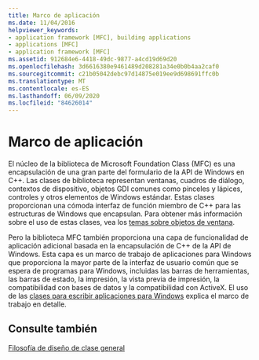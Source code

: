 ```yaml
---
title: Marco de aplicación
ms.date: 11/04/2016
helpviewer_keywords:
- application framework [MFC], building applications
- applications [MFC]
- application framework [MFC]
ms.assetid: 912684e6-4418-49dc-9877-a4cd19d69d20
ms.openlocfilehash: 3d6616380e9461489d208281a34e0b0b4aa2caf0
ms.sourcegitcommit: c21b05042debc97d14875e019ee9d698691ffc0b
ms.translationtype: MT
ms.contentlocale: es-ES
ms.lasthandoff: 06/09/2020
ms.locfileid: "84626014"
---
```

# <a name="application-framework"></a>Marco de aplicación

El núcleo de la biblioteca de Microsoft Foundation Class (MFC) es una encapsulación de una gran parte del formulario de la API de Windows en C++. Las clases de biblioteca representan ventanas, cuadros de diálogo, contextos de dispositivo, objetos GDI comunes como pinceles y lápices, controles y otros elementos de Windows estándar. Estas clases proporcionan una cómoda interfaz de función miembro de C++ para las estructuras de Windows que encapsulan. Para obtener más información sobre el uso de estas clases, vea los [temas sobre objetos de ventana](window-objects.md).

Pero la biblioteca MFC también proporciona una capa de funcionalidad de aplicación adicional basada en la encapsulación de C++ de la API de Windows. Esta capa es un marco de trabajo de aplicaciones para Windows que proporciona la mayor parte de la interfaz de usuario común que se espera de programas para Windows, incluidas las barras de herramientas, las barras de estado, la impresión, la vista previa de impresión, la compatibilidad con bases de datos y la compatibilidad con ActiveX. El uso de las [clases para escribir aplicaciones para Windows](using-the-classes-to-write-applications-for-windows.md) explica el marco de trabajo en detalle.

## <a name="see-also"></a>Consulte también

[Filosofía de diseño de clase general](general-class-design-philosophy.md)
